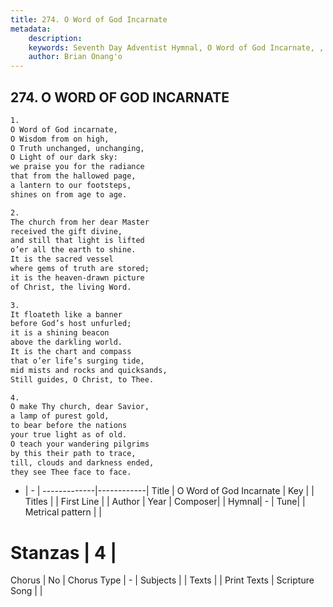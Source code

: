 ```yaml
---
title: 274. O Word of God Incarnate
metadata:
    description: 
    keywords: Seventh Day Adventist Hymnal, O Word of God Incarnate, , 
    author: Brian Onang'o
---
```



## 274. O WORD OF GOD INCARNATE

```txt
1.
O Word of God incarnate,
O Wisdom from on high,
O Truth unchanged, unchanging,
O Light of our dark sky:
we praise you for the radiance
that from the hallowed page,
a lantern to our footsteps,
shines on from age to age.

2.
The church from her dear Master
received the gift divine,
and still that light is lifted
o’er all the earth to shine.
It is the sacred vessel
where gems of truth are stored;
it is the heaven-drawn picture
of Christ, the living Word.

3.
It floateth like a banner
before God’s host unfurled;
it is a shining beacon
above the darkling world.
It is the chart and compass
that o’er life’s surging tide,
mid mists and rocks and quicksands,
Still guides, O Christ, to Thee.

4.
O make Thy church, dear Savior,
a lamp of purest gold,
to bear before the nations
your true light as of old.
O teach your wandering pilgrims
by this their path to trace,
till, clouds and darkness ended,
they see Thee face to face.
```

- |   -  |
-------------|------------|
Title | O Word of God Incarnate |
Key |  |
Titles |  |
First Line |  |
Author | 
Year | 
Composer|  |
Hymnal|  - |
Tune|  |
Metrical pattern | |
# Stanzas | 4 |
Chorus | No |
Chorus Type | - |
Subjects |  |
Texts |  |
Print Texts | 
Scripture Song |  |
  
